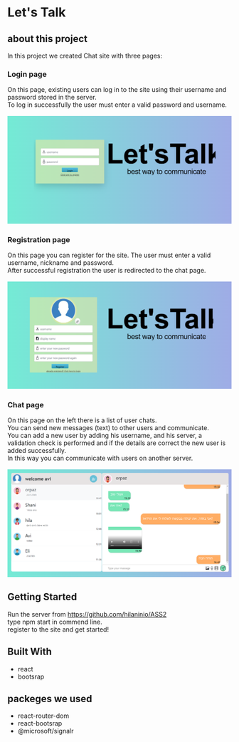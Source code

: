 # Let's Talk 

## about this project
In this project we created Chat site with three pages:

### Login page
On this page, existing users can log in to the site using their username and password stored in the server.<br>
To log in successfully the user must enter a valid password and username.<br>
<br>
![Image](./src/LoginPageImg.png)

### Registration page
On this page you can register for the site. The user must enter a valid username, nickname and password. <br>
After successful registration the user is redirected to the chat page.<br>
<br>
![Image](./src/registerpage.png)

### Chat page
On this page on the left there is a list of user chats. <br>
You can send new messages (text) to other users and communicate.<br>
You can add a new user by adding his username, and his server, a validation check is performed and if the details are correct the new user is added successfully.<br>
In this way you can communicate with users on another server.<br>
<br>
![Image](./src/ChatPageImg.png)

## Getting Started
Run the server from https://github.com/hilaninio/ASS2 <br>
type npm start in commend line. <br>
register to the site and get started!<br>

## Built With

* react
* bootsrap

## packeges we used

* react-router-dom
* react-bootsrap
* @microsoft/signalr
